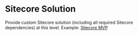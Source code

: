 # Sitecore Solution

Provide custom Sitecore solution (including all required Sitecore dependencies) at this level. Example: [Sitecore MVP](https://github.com/Sitecore/MVP-Site)